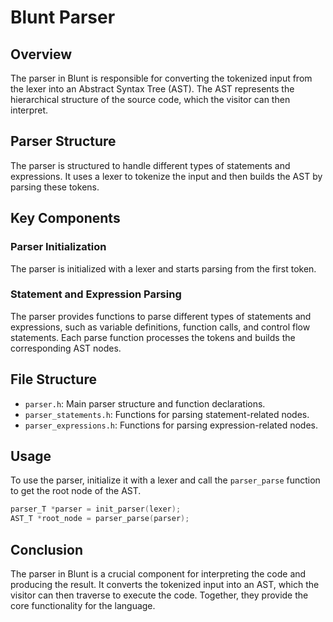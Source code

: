 # Blunt Parser

## Overview

The parser in Blunt is responsible for converting the tokenized input from the lexer into an Abstract Syntax Tree (AST). The AST represents the hierarchical structure of the source code, which the visitor can then interpret.

## Parser Structure

The parser is structured to handle different types of statements and expressions. It uses a lexer to tokenize the input and then builds the AST by parsing these tokens.

## Key Components

### Parser Initialization

The parser is initialized with a lexer and starts parsing from the first token.

### Statement and Expression Parsing

The parser provides functions to parse different types of statements and expressions, such as variable definitions, function calls, and control flow statements. Each parse function processes the tokens and builds the corresponding AST nodes.

## File Structure

- `parser.h`: Main parser structure and function declarations.
- `parser_statements.h`: Functions for parsing statement-related nodes.
- `parser_expressions.h`: Functions for parsing expression-related nodes.

## Usage

To use the parser, initialize it with a lexer and call the `parser_parse` function to get the root node of the AST.

```c
parser_T *parser = init_parser(lexer);
AST_T *root_node = parser_parse(parser);
```

## Conclusion

The parser in Blunt is a crucial component for interpreting the code and producing the result. It converts the tokenized input into an AST, which the visitor can then traverse to execute the code. Together, they provide the core functionality for the language.
